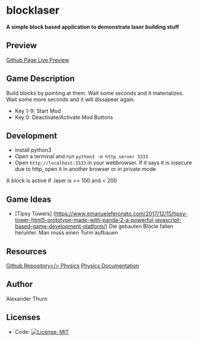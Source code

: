 # blocklaser

__A simple block based application to demonstrate laser building stuff__

## Preview

[Github Page Live Preview](https://alexanderthurn.github.io/blocklaser/)

## Game Description

Build blocks by pointing at them. Wait some seconds and it materializes. Wait some more seconds and it will dissapear again. 

* Key 1-9: Start Mod
* Key 0: Deactivate/Activate Mod Buttons


## Development

- Install python3
- Open a terminal and run `python3 -m http.server 3333`
- Open `http://localhost:3333` in your webbrowser. If it says it is insecure due to http, open it in another browser or in private mode


A block is active if .laser is >= 100 and < 200

## Game Ideas

- [Tipsy Towers] (https://www.emanueleferonato.com/2017/12/15/tipsy-tower-html5-prototype-made-with-panda-2-a-powerful-javascript-based-game-development-platform/) Die gebauten Blöcle fallen herunter. Man muss einen Turm aufbauen


## Resources

<a href="https://github.com/alexanderthurn/blocklaser">Github Repository</>
<a href="https://github.com/schteppe/p2.js/?tab=readme-ov-file">Physics</a>
<a href="https://schteppe.github.io/p2.js/docs/classes/Body.html">Physics Documentation</a>

## Author 

Alexander Thurn

## Licenses

- Code: [![License: MIT](https://img.shields.io/badge/License-MIT-yellow.svg)](https://opensource.org/licenses/MIT)
